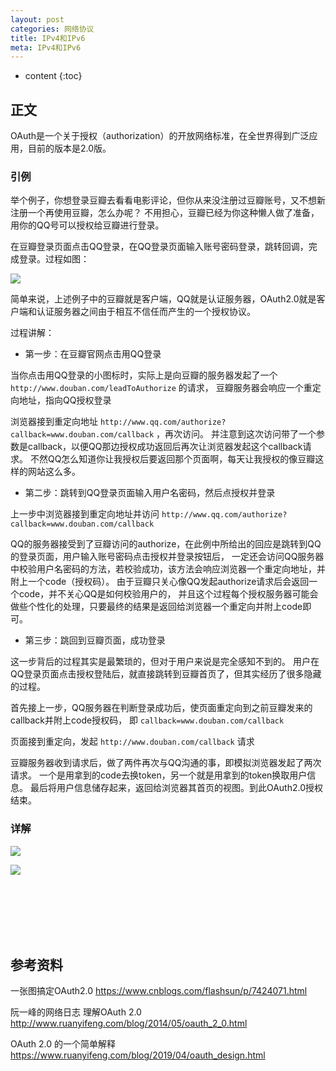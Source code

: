 ```yaml
---
layout: post
categories: 网络协议
title: IPv4和IPv6
meta: IPv4和IPv6
---
```

* content
{:toc}
  
## 正文

OAuth是一个关于授权（authorization）的开放网络标准，在全世界得到广泛应用，目前的版本是2.0版。

### 引例

举个例子，你想登录豆瓣去看看电影评论，但你从来没注册过豆瓣账号，又不想新注册一个再使用豆瓣，怎么办呢？
不用担心，豆瓣已经为你这种懒人做了准备，用你的QQ号可以授权给豆瓣进行登录。

在豆瓣登录页面点击QQ登录，在QQ登录页面输入账号密码登录，跳转回调，完成登录。过程如图：

![]({{site.baseurl}}/images/20220510/20220510110343.png)

简单来说，上述例子中的豆瓣就是客户端，QQ就是认证服务器，OAuth2.0就是客户端和认证服务器之间由于相互不信任而产生的一个授权协议。

过程讲解：

* 第一步：在豆瓣官网点击用QQ登录

当你点击用QQ登录的小图标时，实际上是向豆瓣的服务器发起了一个 `http://www.douban.com/leadToAuthorize` 的请求，
豆瓣服务器会响应一个重定向地址，指向QQ授权登录

浏览器接到重定向地址 `http://www.qq.com/authorize?callback=www.douban.com/callback` ，再次访问。
并注意到这次访问带了一个参数是callback，以便QQ那边授权成功返回后再次让浏览器发起这个callback请求。
不然QQ怎么知道你让我授权后要返回那个页面啊，每天让我授权的像豆瓣这样的网站这么多。

* 第二步：跳转到QQ登录页面输入用户名密码，然后点授权并登录

上一步中浏览器接到重定向地址并访问 `http://www.qq.com/authorize?callback=www.douban.com/callback`

QQ的服务器接受到了豆瓣访问的authorize，在此例中所给出的回应是跳转到QQ的登录页面，用户输入账号密码点击授权并登录按钮后，
一定还会访问QQ服务器中校验用户名密码的方法，若校验成功，该方法会响应浏览器一个重定向地址，并附上一个code（授权码）。
由于豆瓣只关心像QQ发起authorize请求后会返回一个code，并不关心QQ是如何校验用户的，
并且这个过程每个授权服务器可能会做些个性化的处理，只要最终的结果是返回给浏览器一个重定向并附上code即可。

* 第三步：跳回到豆瓣页面，成功登录

这一步背后的过程其实是最繁琐的，但对于用户来说是完全感知不到的。
用户在QQ登录页面点击授权登陆后，就直接跳转到豆瓣首页了，但其实经历了很多隐藏的过程。

首先接上一步，QQ服务器在判断登录成功后，使页面重定向到之前豆瓣发来的callback并附上code授权码，
即 `callback=www.douban.com/callback` 

页面接到重定向，发起 `http://www.douban.com/callback` 请求

豆瓣服务器收到请求后，做了两件再次与QQ沟通的事，即模拟浏览器发起了两次请求。
一个是用拿到的code去换token，另一个就是用拿到的token换取用户信息。
最后将用户信息储存起来，返回给浏览器其首页的视图。到此OAuth2.0授权结束。

### 详解

![]({{site.baseurl}}/images/20220510/20220510110380.png)

![]({{site.baseurl}}/images/20220510/20220510110384.png)



<br/><br/><br/><br/><br/>
## 参考资料

一张图搞定OAuth2.0 <https://www.cnblogs.com/flashsun/p/7424071.html>

阮一峰的网络日志 理解OAuth 2.0 <http://www.ruanyifeng.com/blog/2014/05/oauth_2_0.html>

OAuth 2.0 的一个简单解释 <https://www.ruanyifeng.com/blog/2019/04/oauth_design.html>

